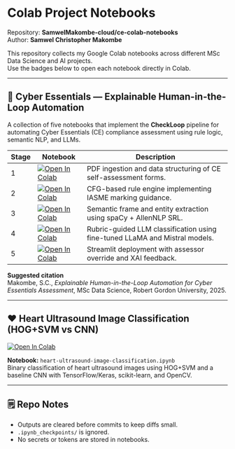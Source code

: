 # Colab Project Notebooks

Repository: **SamwelMakombe-cloud/ce-colab-notebooks**  
Author: **Samwel Christopher Makombe**

This repository collects my Google Colab notebooks across different MSc Data Science and AI projects.  
Use the badges below to open each notebook directly in Colab.

---

## 🧠 Cyber Essentials — Explainable Human-in-the-Loop Automation

A collection of five notebooks that implement the **CheckLoop** pipeline for automating Cyber Essentials (CE) compliance assessment using rule logic, semantic NLP, and LLMs.

| Stage | Notebook | Description |
|-------|-----------|-------------|
| 1 | [![Open In Colab](https://colab.research.google.com/assets/colab-badge.svg)](https://colab.research.google.com/github/SamwelMakombe-cloud/ce-colab-notebooks/blob/main/ce_stage1_pdf_ingestion.ipynb) | PDF ingestion and data structuring of CE self-assessment forms. |
| 2 | [![Open In Colab](https://colab.research.google.com/assets/colab-badge.svg)](https://colab.research.google.com/github/SamwelMakombe-cloud/ce-colab-notebooks/blob/main/ce_stage2_rule_engine.ipynb) | CFG-based rule engine implementing IASME marking guidance. |
| 3 | [![Open In Colab](https://colab.research.google.com/assets/colab-badge.svg)](https://colab.research.google.com/github/SamwelMakombe-cloud/ce-colab-notebooks/blob/main/ce_stage3_semantic_frames.ipynb) | Semantic frame and entity extraction using spaCy + AllenNLP SRL. |
| 4 | [![Open In Colab](https://colab.research.google.com/assets/colab-badge.svg)](https://colab.research.google.com/github/SamwelMakombe-cloud/ce-colab-notebooks/blob/main/ce_stage4_rubric_llm.ipynb) | Rubric-guided LLM classification using fine-tuned LLaMA and Mistral models. |
| 5 | [![Open In Colab](https://colab.research.google.com/assets/colab-badge.svg)](https://colab.research.google.com/github/SamwelMakombe-cloud/ce-colab-notebooks/blob/main/ce_stage5_streamlit.ipynb) | Streamlit deployment with assessor override and XAI feedback. |

**Suggested citation**  
Makombe, S.C., *Explainable Human-in-the-Loop Automation for Cyber Essentials Assessment*, MSc Data Science, Robert Gordon University, 2025.

---

## ❤️ Heart Ultrasound Image Classification (HOG+SVM vs CNN)

[![Open In Colab](https://colab.research.google.com/assets/colab-badge.svg)](https://colab.research.google.com/github/SamwelMakombe-cloud/ce-colab-notebooks/blob/main/heart-ultrasound-image-classification.ipynb)

**Notebook:** `heart-ultrasound-image-classification.ipynb`  
Binary classification of heart ultrasound images using HOG+SVM and a baseline CNN with TensorFlow/Keras, scikit-learn, and OpenCV.

---

## 🗒️ Repo Notes
- Outputs are cleared before commits to keep diffs small.  
- `.ipynb_checkpoints/` is ignored.  
- No secrets or tokens are stored in notebooks.
